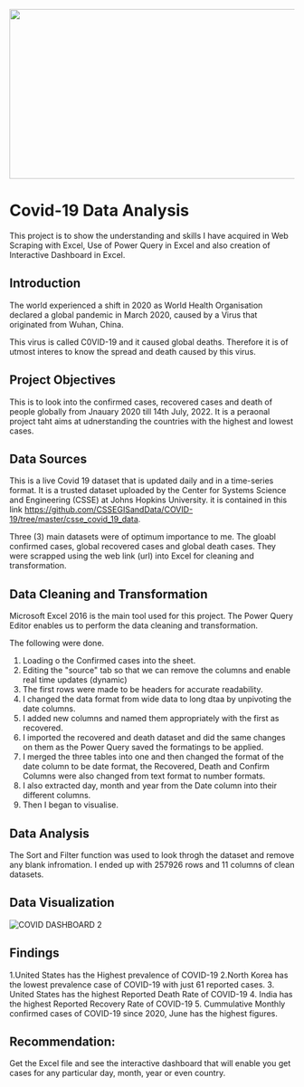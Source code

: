  
<p align="center">
  <img width="600" height="300" src="https://user-images.githubusercontent.com/83390581/179336826-30b76278-726c-43ec-8527-ada2d85a1306.jpg">
</p>


# Covid-19 Data Analysis

This project is to show the understanding and skills I have acquired in Web Scraping with Excel, Use of Power Query in Excel and also creation of Interactive Dashboard in Excel.


## Introduction
The world experienced a shift in 2020 as World Health Organisation declared a global pandemic in March 2020, caused by a Virus that originated from Wuhan, China. 

This virus is called C0VID-19 and it caused global deaths. Therefore it is of utmost interes to know the spread and death caused by this virus.
## Project Objectives
This is to look into the confirmed cases, recovered cases and death of people globally from Jnauary 2020 till 14th July, 2022. It is a peraonal project taht aims at udnerstanding the countries with the highest and lowest cases.
## Data Sources
This is a live Covid 19 dataset that is updated daily and in a time-series format. It is a trusted dataset uploaded by the Center for Systems Science and Engineering (CSSE) at Johns Hopkins University. it is contained in this link https://github.com/CSSEGISandData/COVID-19/tree/master/csse_covid_19_data. 

Three (3)  main datasets were of optimum importance to me. The gloabl confirmed cases, global recovered cases and global death cases.  They were scrapped using the web link (url) into Excel for cleaning and transformation.
## Data Cleaning and Transformation
Microsoft Excel 2016 is the main tool used for this project.
The Power Query Editor enables us to perform the data cleaning and transformation.

The following were done.

1. Loading o the Confirmed cases into the sheet.
2. Editing the "source" tab so that we can remove the columns and enable real time updates (dynamic)
3. The first rows were made to be headers for accurate readability.
4. I changed the data format from wide data to long dtaa by unpivoting the date columns.
5. I added new columns and named them appropriately with the first as recovered.
6. I imported the recovered  and death dataset and did the same changes on them as the Power Query saved the formatings to be applied.
7. I merged the three tables into one and then changed the format of the date column to be date format, the Recovered, Death and Confirm Columns were also changed from text format to number formats.
8. I also extracted day, month and year from the Date column into their different columns.
9. Then I began to visualise.

## Data Analysis
The Sort and Filter function was used to look throgh the dataset and remove any blank infromation.
I ended up with 257926 rows and 11 columns of clean datasets.

## Data Visualization
![COVID DASHBOARD 2](https://user-images.githubusercontent.com/83390581/179336994-bfad31d3-5344-4c70-a0c3-179da701961c.jpg)


## Findings
1.United States has the Highest prevalence of COVID-19
2.North Korea has the lowest prevalence case of COVID-19 with just 61 reported cases.
3. United States has the highest Reported Death Rate of COVID-19
4. India has the highest Reported Recovery Rate of COVID-19
5. Cummulative Monthly  confirmed cases of COVID-19 since 2020, June has the highest figures.

## Recommendation:
Get the Excel file and see the interactive dashboard that will enable you get cases for any particular day, month, year or even country.


